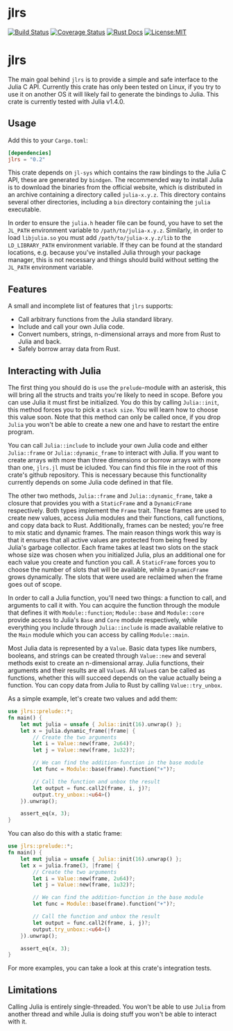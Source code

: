 # jlrs

[![Build Status](https://travis-ci.com/Taaitaaiger/jlrs.svg?branch=master)](https://travis-ci.com/Taaitaaiger/jlrs)
[![Coverage Status](https://coveralls.io/repos/github/Taaitaaiger/jlrs/badge.svg?branch=master)](https://coveralls.io/github/Taaitaaiger/jlrs?branch=master)
[![Rust Docs](https://docs.rs/jlrs/badge.svg)](https://docs.rs/jlrs)
[![License:MIT](https://img.shields.io/badge/License-MIT-yellow.svg)](https://opensource.org/licenses/MIT)

# jlrs

The main goal behind `jlrs` is to provide a simple and safe interface to the Julia C API.
Currently this crate has only been tested on Linux, if you try to use it on another OS it will
likely fail to generate the bindings to Julia. This crate is currently tested with Julia 
v1.4.0.

## Usage

Add this to your `Cargo.toml`:

```toml
[dependencies]
jlrs = "0.2"
```

This crate depends on `jl-sys` which contains the raw bindings to the Julia C API, these are
generated by `bindgen`. The recommended way to install Julia is to download the binaries from
the official website, which is distributed in an archive containing a directory called
`julia-x.y.z`. This directory contains several other directories, including a `bin` directory
containing the `julia` executable.

In order to ensure the `julia.h` header file can be found, you have to set the `JL_PATH`
environment variable to `/path/to/julia-x.y.z`. Similarly, in order to load `libjulia.so` you
must add `/path/to/julia-x.y.z/lib` to the `LD_LIBRARY_PATH` environment variable. If they can
be found at the standard locations, e.g. because you've installed Julia through your package
manager, this is not necessary and things should build without setting the `JL_PATH`
environment variable.

## Features

A small and incomplete list of features that `jlrs` supports: 

 - Call arbitrary functions from the Julia standard library.
 - Include and call your own Julia code.
 - Convert numbers, strings, n-dimensional arrays and more from Rust to Julia and back.
 - Safely borrow array data from Rust.

## Interacting with Julia

The first thing you should do is `use` the `prelude`-module with an asterisk, this will
bring all the structs and traits you're likely to need in scope. Before you can use Julia it
must first be initialized. You do this by calling `Julia::init`, this method forces you to 
pick a `stack size`. You will learn how to choose this value soon. Note that this method can 
only be called once, if you drop `Julia` you won't be able to create a new one and have to 
restart the entire program.

You can call `Julia::include` to include your own Julia code and either `Julia::frame` or 
`Julia::dynamic_frame` to interact with Julia. If you want to create arrays with more than 
three dimensions or borrow arrays with more than one, `jlrs.jl` must be icluded. You can find 
this file in the root of this crate's github repository. This is necessary because this 
functionality currently depends on some Julia code defined in that file.

The other two methods, `Julia::frame` and `Julia::dynamic_frame`, take a closure that
provides you with a `StaticFrame` and a `DynamicFrame` respectively. Both types implement
the `Frame` trait. These frames are used to create new values, access Julia modules and
their functions, call functions, and copy data back to Rust. Additionally, frames can be
nested; you're free to mix static and dynamic frames. The main reason things work this way is
that it ensures that all active values are protected from being freed by Julia's garbage
collector. Each frame takes at least two slots on the stack whose size was chosen when you
initialized Julia, plus an additional one for each value you create and function you call. A
`StaticFrame` forces you to choose the number of slots that will be available, while a
`DynamicFrame` grows dynamically. The slots that were used are reclaimed when the frame goes
out of scope.

In order to call a Julia function, you'll need two things: a function to call, and arguments
to call it with. You can acquire the function through the module that defines it with
`Module::function`; `Module::base` and `Module::core` provide access to Julia's `Base`
and `Core` module respectively, while everything you include through `Julia::include` is
made available relative to the `Main` module which you can access by calling `Module::main`.

Most Julia data is represented by a `Value`. Basic data types like numbers, booleans, and
strings can be created through `Value::new` and several methods exist to create an
n-dimensional array. Julia functions, their arguments and their results are all `Value`s. All
`Value`s can be called as functions, whether this will succeed depends on the value actually
being a function. You can copy data from Julia to Rust by calling `Value::try_unbox`.

As a simple example, let's create two values and add them:

```rust
use jlrs::prelude::*;
fn main() {
    let mut julia = unsafe { Julia::init(16).unwrap() };
    let x = julia.dynamic_frame(|frame| {
        // Create the two arguments
        let i = Value::new(frame, 2u64)?;
        let j = Value::new(frame, 1u32)?;

        // We can find the addition-function in the base module
        let func = Module::base(frame).function("+")?;

        // Call the function and unbox the result
        let output = func.call2(frame, i, j)?;
        output.try_unbox::<u64>()
    }).unwrap();

    assert_eq(x, 3);
}
```

You can also do this with a static frame:

```rust
use jlrs::prelude::*;
fn main() {
    let mut julia = unsafe { Julia::init(16).unwrap() };
    let x = julia.frame(3, |frame| {
        // Create the two arguments
        let i = Value::new(frame, 2u64)?;
        let j = Value::new(frame, 1u32)?;

        // We can find the addition-function in the base module
        let func = Module::base(frame).function("+")?;

        // Call the function and unbox the result
        let output = func.call2(frame, i, j)?;
        output.try_unbox::<u64>()
    }).unwrap();

    assert_eq(x, 3);
}
```

For more examples, you can take a look at this crate's integration tests.

## Limitations
Calling Julia is entirely single-threaded. You won't be able to use `Julia` from
another thread and while Julia is doing stuff you won't be able to interact with it.

